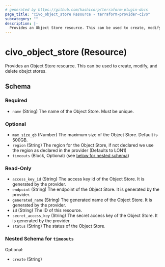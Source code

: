 ```yaml
---
# generated by https://github.com/hashicorp/terraform-plugin-docs
page_title: "civo_object_store Resource - terraform-provider-civo"
subcategory: ""
description: |-
  Provides an Object Store resource. This can be used to create, modify, and delete obejct stores.
---
```


# civo_object_store (Resource)

Provides an Object Store resource. This can be used to create, modify, and delete obejct stores.



<!-- schema generated by tfplugindocs -->
## Schema

### Required

- `name` (String) The name of the Object Store. Must be unique.

### Optional

- `max_size_gb` (Number) The maximum size of the Object Store. Default is 500GB.
- `region` (String) The region for the Object Store, if not declared we use the region as declared in the provider (Defaults to LON1)
- `timeouts` (Block, Optional) (see [below for nested schema](#nestedblock--timeouts))

### Read-Only

- `access_key_id` (String) The access key id of the Object Store. It is generated by the provider.
- `endpoint` (String) The endpoint of the Object Store. It is generated by the provider.
- `generated_name` (String) The generated name of the Object Store. It is generated by the provider.
- `id` (String) The ID of this resource.
- `secret_access_key` (String) The secret access key of the Object Store. It is generated by the provider.
- `status` (String) The status of the Object Store.

<a id="nestedblock--timeouts"></a>
### Nested Schema for `timeouts`

Optional:

- `create` (String)


